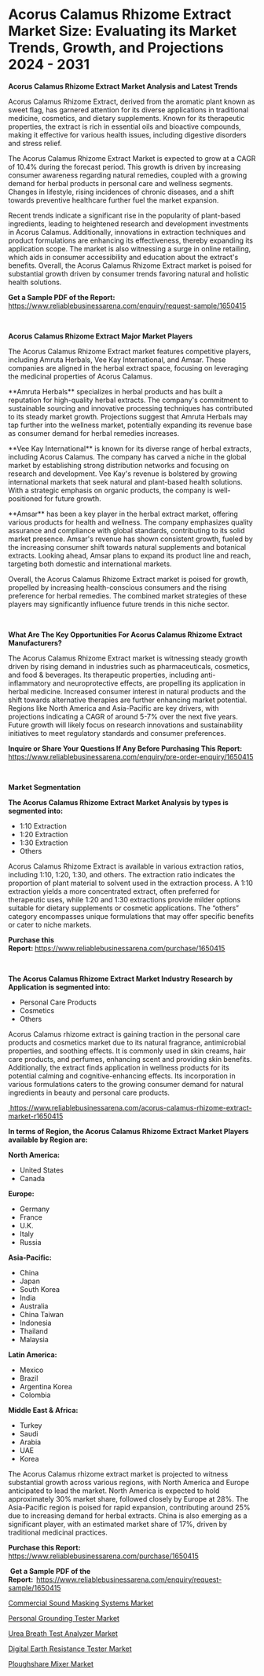 <p><h1>Acorus Calamus Rhizome Extract Market Size: Evaluating its Market Trends, Growth, and Projections 2024 - 2031</h1></p><p><strong>Acorus Calamus Rhizome Extract Market Analysis and Latest Trends</strong></p>
<p><p>Acorus Calamus Rhizome Extract, derived from the aromatic plant known as sweet flag, has garnered attention for its diverse applications in traditional medicine, cosmetics, and dietary supplements. Known for its therapeutic properties, the extract is rich in essential oils and bioactive compounds, making it effective for various health issues, including digestive disorders and stress relief.</p><p>The Acorus Calamus Rhizome Extract Market is expected to grow at a CAGR of 10.4% during the forecast period. This growth is driven by increasing consumer awareness regarding natural remedies, coupled with a growing demand for herbal products in personal care and wellness segments. Changes in lifestyle, rising incidences of chronic diseases, and a shift towards preventive healthcare further fuel the market expansion.</p><p>Recent trends indicate a significant rise in the popularity of plant-based ingredients, leading to heightened research and development investments in Acorus Calamus. Additionally, innovations in extraction techniques and product formulations are enhancing its effectiveness, thereby expanding its application scope. The market is also witnessing a surge in online retailing, which aids in consumer accessibility and education about the extract's benefits. Overall, the Acorus Calamus Rhizome Extract market is poised for substantial growth driven by consumer trends favoring natural and holistic health solutions.</p></p>
<p><strong>Get a Sample PDF of the Report:&nbsp;</strong> <a href="https://www.reliablebusinessarena.com/enquiry/request-sample/1650415?utm_campaign=1444&utm_medium=2&utm_source=Github&utm_content=ia&utm_term=18102024&utm_id=acorus-calamus-rhizome-extract">https://www.reliablebusinessarena.com/enquiry/request-sample/1650415</a></p>
<p>&nbsp;</p>
<p><strong>Acorus Calamus Rhizome Extract Major Market Players</strong></p>
<p><p>The Acorus Calamus Rhizome Extract market features competitive players, including Amruta Herbals, Vee Kay International, and Amsar. These companies are aligned in the herbal extract space, focusing on leveraging the medicinal properties of Acorus Calamus.</p><p>**Amruta Herbals** specializes in herbal products and has built a reputation for high-quality herbal extracts. The company's commitment to sustainable sourcing and innovative processing techniques has contributed to its steady market growth. Projections suggest that Amruta Herbals may tap further into the wellness market, potentially expanding its revenue base as consumer demand for herbal remedies increases.</p><p>**Vee Kay International** is known for its diverse range of herbal extracts, including Acorus Calamus. The company has carved a niche in the global market by establishing strong distribution networks and focusing on research and development. Vee Kay's revenue is bolstered by growing international markets that seek natural and plant-based health solutions. With a strategic emphasis on organic products, the company is well-positioned for future growth.</p><p>**Amsar** has been a key player in the herbal extract market, offering various products for health and wellness. The company emphasizes quality assurance and compliance with global standards, contributing to its solid market presence. Amsar's revenue has shown consistent growth, fueled by the increasing consumer shift towards natural supplements and botanical extracts. Looking ahead, Amsar plans to expand its product line and reach, targeting both domestic and international markets.</p><p>Overall, the Acorus Calamus Rhizome Extract market is poised for growth, propelled by increasing health-conscious consumers and the rising preference for herbal remedies. The combined market strategies of these players may significantly influence future trends in this niche sector.</p></p>
<p>&nbsp;</p>
<p><strong>What Are The Key Opportunities For Acorus Calamus Rhizome Extract Manufacturers?</strong></p>
<p><p>The Acorus Calamus Rhizome Extract market is witnessing steady growth driven by rising demand in industries such as pharmaceuticals, cosmetics, and food & beverages. Its therapeutic properties, including anti-inflammatory and neuroprotective effects, are propelling its application in herbal medicine. Increased consumer interest in natural products and the shift towards alternative therapies are further enhancing market potential. Regions like North America and Asia-Pacific are key drivers, with projections indicating a CAGR of around 5-7% over the next five years. Future growth will likely focus on research innovations and sustainability initiatives to meet regulatory standards and consumer preferences.</p></p>
<p><strong>Inquire or Share Your Questions If Any Before Purchasing This Report:</strong> <a href="https://www.reliablebusinessarena.com/enquiry/pre-order-enquiry/1650415?utm_campaign=1444&utm_medium=2&utm_source=Github&utm_content=ia&utm_term=18102024&utm_id=acorus-calamus-rhizome-extract">https://www.reliablebusinessarena.com/enquiry/pre-order-enquiry/1650415</a></p>
<p>&nbsp;</p>
<p><strong>Market Segmentation</strong></p>
<p><strong>The Acorus Calamus Rhizome Extract Market Analysis by types is segmented into:</strong></p>
<p><ul><li>1:10 Extraction</li><li>1:20 Extraction</li><li>1:30 Extraction</li><li>Others</li></ul></p>
<p><p>Acorus Calamus Rhizome Extract is available in various extraction ratios, including 1:10, 1:20, 1:30, and others. The extraction ratio indicates the proportion of plant material to solvent used in the extraction process. A 1:10 extraction yields a more concentrated extract, often preferred for therapeutic uses, while 1:20 and 1:30 extractions provide milder options suitable for dietary supplements or cosmetic applications. The “others” category encompasses unique formulations that may offer specific benefits or cater to niche markets.</p></p>
<p><strong>Purchase this Report:&nbsp;</strong><a href="https://www.reliablebusinessarena.com/purchase/1650415?utm_campaign=1444&utm_medium=2&utm_source=Github&utm_content=ia&utm_term=18102024&utm_id=acorus-calamus-rhizome-extract">https://www.reliablebusinessarena.com/purchase/1650415</a></p>
<p>&nbsp;</p>
<p><strong>The Acorus Calamus Rhizome Extract Market Industry Research by Application is segmented into:</strong></p>
<p><ul><li>Personal Care Products</li><li>Cosmetics</li><li>Others</li></ul></p>
<p><p>Acorus Calamus rhizome extract is gaining traction in the personal care products and cosmetics market due to its natural fragrance, antimicrobial properties, and soothing effects. It is commonly used in skin creams, hair care products, and perfumes, enhancing scent and providing skin benefits. Additionally, the extract finds application in wellness products for its potential calming and cognitive-enhancing effects. Its incorporation in various formulations caters to the growing consumer demand for natural ingredients in beauty and personal care products.</p></p>
<p><a href="https://www.reliablebusinessarena.com/acorus-calamus-rhizome-extract-market-r1650415?utm_campaign=1444&utm_medium=2&utm_source=Github&utm_content=ia&utm_term=18102024&utm_id=acorus-calamus-rhizome-extract">&nbsp;https://www.reliablebusinessarena.com/acorus-calamus-rhizome-extract-market-r1650415</a></p>
<p><strong>In terms of Region, the Acorus Calamus Rhizome Extract Market Players available by Region are:</strong></p>
<p>
    <p> <strong> North America: </strong>
        <ul>
            <li>United States</li>
            <li>Canada</li>
        </ul>
        </p> 
    <p> <strong> Europe: </strong>
        <ul>
            <li>Germany</li>
            <li>France</li>
            <li>U.K.</li>
            <li>Italy</li>
            <li>Russia</li>
        </ul>
        </p> 
    <p> <strong> Asia-Pacific: </strong>
        <ul>
            <li>China</li>
            <li>Japan</li>
            <li>South Korea</li>
            <li>India</li>
            <li>Australia</li>
            <li>China Taiwan</li>
            <li>Indonesia</li>
            <li>Thailand</li>
            <li>Malaysia</li>
        </ul>
        </p> 
    <p> <strong> Latin America: </strong>
        <ul>
            <li>Mexico</li>
            <li>Brazil</li>
            <li>Argentina Korea</li>
            <li>Colombia</li>
        </ul>
        </p> 
    <p> <strong> Middle East & Africa: </strong>
        <ul>
            <li>Turkey</li>
            <li>Saudi</li>
            <li>Arabia</li>
            <li>UAE</li>
            <li>Korea</li>
        </ul>
    </p>
    </p>
<p><p>The Acorus Calamus rhizome extract market is projected to witness substantial growth across various regions, with North America and Europe anticipated to lead the market. North America is expected to hold approximately 30% market share, followed closely by Europe at 28%. The Asia-Pacific region is poised for rapid expansion, contributing around 25% due to increasing demand for herbal extracts. China is also emerging as a significant player, with an estimated market share of 17%, driven by traditional medicinal practices.</p></p>
<p><strong>Purchase this Report: </strong><a href="https://www.reliablebusinessarena.com/purchase/1650415?utm_campaign=1444&utm_medium=2&utm_source=Github&utm_content=ia&utm_term=18102024&utm_id=acorus-calamus-rhizome-extract">https://www.reliablebusinessarena.com/purchase/1650415</a></p>
<p>&nbsp;<strong>Get a Sample PDF of the Report:&nbsp;&nbsp;</strong><a href="https://www.reliablebusinessarena.com/enquiry/request-sample/1650415?utm_campaign=1444&utm_medium=2&utm_source=Github&utm_content=ia&utm_term=18102024&utm_id=acorus-calamus-rhizome-extract">https://www.reliablebusinessarena.com/enquiry/request-sample/1650415</a></p>
<p><strong></strong></p>
<p><p><a href="https://www.linkedin.com/pulse/strategic-market-insights-global-commercial-sound-masking-systems-fvwkf?utm_campaign=1444&utm_medium=2&utm_source=Github&utm_content=ia&utm_term=18102024&utm_id=acorus-calamus-rhizome-extract">Commercial Sound Masking Systems Market</a></p><p><a href="https://www.linkedin.com/pulse/personal-grounding-tester-momentum-charting-108-cagr-path-tz4xc?utm_campaign=1444&utm_medium=2&utm_source=Github&utm_content=ia&utm_term=18102024&utm_id=acorus-calamus-rhizome-extract">Personal Grounding Tester Market</a></p><p><a href="https://www.linkedin.com/pulse/competitive-intelligence-urea-breath-test-analyzer-market-t2zlc?utm_campaign=1444&utm_medium=2&utm_source=Github&utm_content=ia&utm_term=18102024&utm_id=acorus-calamus-rhizome-extract">Urea Breath Test Analyzer Market</a></p><p><a href="https://www.linkedin.com/pulse/insights-digital-earth-resistance-tester-market-size-which-uzvlc?utm_campaign=1444&utm_medium=2&utm_source=Github&utm_content=ia&utm_term=18102024&utm_id=acorus-calamus-rhizome-extract">Digital Earth Resistance Tester Market</a></p><p><a href="https://www.linkedin.com/pulse/ploughshare-mixer-market-dynamics-application-types-emerging-cj1jc?utm_campaign=1444&utm_medium=2&utm_source=Github&utm_content=ia&utm_term=18102024&utm_id=acorus-calamus-rhizome-extract">Ploughshare Mixer Market</a></p></p>